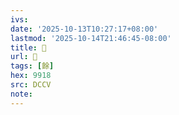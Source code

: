 ```yaml
---
ivs:
date: '2025-10-13T10:27:17+08:00'
lastmod: '2025-10-14T21:46:45-08:00'
title: 􂘇
url: 􂘇
tags: [餘]
hex: 9918
src: DCCV
note:
---
```


